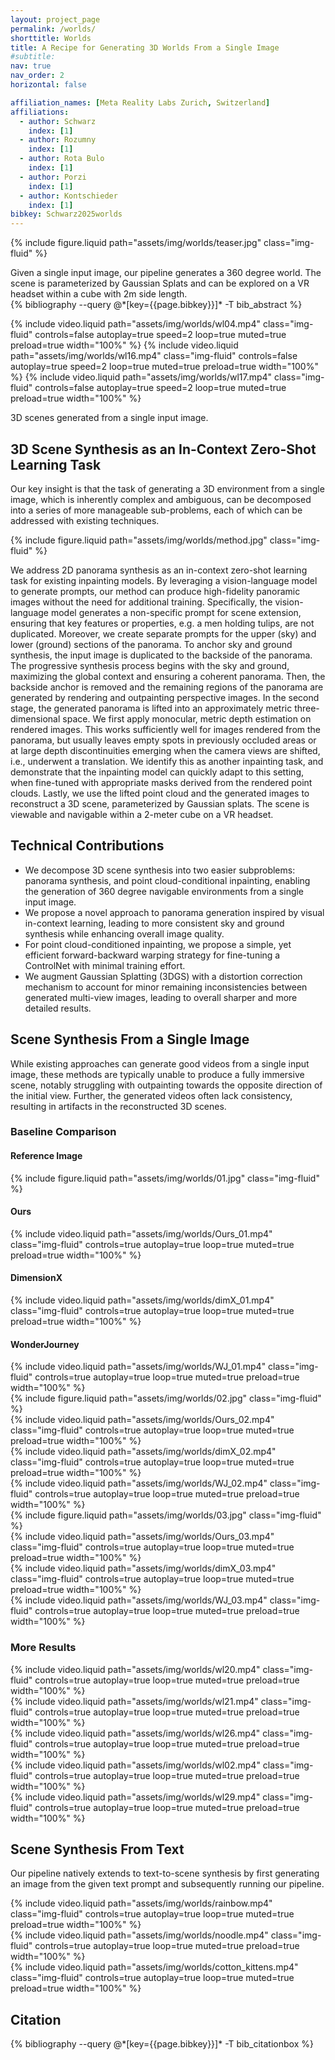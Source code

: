 ```yaml
---
layout: project_page
permalink: /worlds/
shorttitle: Worlds
title: A Recipe for Generating 3D Worlds From a Single Image
#subtitle:
nav: true
nav_order: 2
horizontal: false

affiliation_names: [Meta Reality Labs Zurich, Switzerland]
affiliations:
  - author: Schwarz
    index: [1]
  - author: Rozumny
    index: [1]
  - author: Rota Bulo
    index: [1]
  - author: Porzi
    index: [1]
  - author: Kontschieder
    index: [1]
bibkey: Schwarz2025worlds
---
```


{% include figure.liquid path="assets/img/worlds/teaser.jpg" class="img-fluid" %}

<div class="caption">
    Given a single input image, our pipeline generates a 360 degree world. The scene is parameterized by Gaussian Splats and can be explored on a VR headset within a cube with 2m side length.
</div>

<div class="section">
<div class="bibentry">
    {% bibliography --query @*[key={{page.bibkey}}]* -T bib_abstract %}
</div>
</div>

{% include video.liquid path="assets/img/worlds/wl04.mp4" class="img-fluid" controls=false autoplay=true speed=2
loop=true muted=true preload=true width="100%" %}
{% include video.liquid path="assets/img/worlds/wl16.mp4" class="img-fluid" controls=false autoplay=true speed=2
loop=true muted=true preload=true width="100%" %}
{% include video.liquid path="assets/img/worlds/wl17.mp4" class="img-fluid" controls=false autoplay=true speed=2
loop=true muted=true preload=true width="100%" %}

<div class="caption">
    3D scenes generated from a single input image.
</div>

<div class="section">
<h2 class="text-left text-secondary">
    3D Scene Synthesis as an In-Context Zero-Shot Learning Task
</h2>
<p>
   Our key insight is that the task of generating a 3D environment from a single image, which is inherently complex and ambiguous, can be decomposed into a series of more manageable sub-problems, each of which can be addressed with existing techniques. 
</p>
{% include figure.liquid path="assets/img/worlds/method.jpg" class="img-fluid" %}
<p>
  We address 2D panorama synthesis as an in-context zero-shot learning task for existing inpainting models. By leveraging a vision-language model to generate prompts, our method can produce high-fidelity panoramic images without the need for additional training. 
  Specifically, the vision-language model generates a non-specific prompt for scene extension, ensuring that key features or properties, e.g. a men holding tulips, are not duplicated. Moreover, we create separate prompts for the upper (sky) and lower (ground) sections of the panorama. To anchor sky and ground synthesis, the input image is duplicated to the backside of the panorama. The progressive synthesis process begins with the sky and ground, maximizing the global context and ensuring a coherent panorama. Then, the backside anchor is removed and the remaining regions of the panorama are generated by rendering and outpainting perspective images. In the second stage, the generated panorama is lifted into an approximately metric three-dimensional space. We first apply monocular, metric depth estimation on rendered images. This works sufficiently well for images rendered from the panorama, but usually leaves empty spots in previously occluded areas or at large depth discontinuities emerging when the camera views are shifted, i.e., underwent a translation. We identify this as another inpainting task, and demonstrate that the inpainting model can quickly adapt to this setting, when fine-tuned with appropriate masks derived from the rendered point clouds. Lastly, we use the lifted point cloud and the generated images to reconstruct a 3D scene, parameterized by Gaussian splats. The scene is viewable and navigable within a 2-meter cube on a VR headset.
</p>
</div>

<div class="section">
<h2 class="text-left text-secondary">
    Technical Contributions
</h2>
<ul>
    <li>We decompose 3D scene synthesis into two easier subproblems: panorama synthesis, and point cloud-conditional inpainting, enabling the generation of 360 degree navigable environments from a single input image.</li>
    <li>We propose a novel approach to panorama generation inspired by visual in-context learning, leading to more consistent sky and ground synthesis while enhancing overall image quality.</li> 
    <li>For point cloud-conditioned inpainting, we propose a simple, yet efficient forward-backward warping strategy for fine-tuning a ControlNet with minimal training effort.</li>
    <li>We augment Gaussian Splatting (3DGS) with a distortion correction mechanism to account for minor remaining inconsistencies between generated multi-view images, leading to overall sharper and more detailed results.</li>
</ul>
</div>

<div class="section">
<h2 class="text-left text-secondary">
    Scene Synthesis From a Single Image
</h2>
<p>
  While existing approaches can generate good videos from a single input image, these methods are typically unable to produce a fully immersive scene, notably struggling with outpainting towards the opposite direction of the initial view. Further, the generated videos often lack consistency, resulting in artifacts in the reconstructed 3D scenes.
</p>
<h3>Baseline Comparison</h3>
<div class="row">
    <div class="col-md-3 col-sm-3 col-xs-3 gallery">
        <h4>Reference Image</h4>
        {% include figure.liquid path="assets/img/worlds/01.jpg" class="img-fluid" %}
    </div>
    <div class="col-md-3 col-sm-3 col-xs-3 gallery">
        <h4>Ours</h4>
        {% include video.liquid path="assets/img/worlds/Ours_01.mp4" class="img-fluid" controls=true autoplay=true loop=true muted=true preload=true width="100%" %}
    </div>
    <div class="col-md-3 col-sm-3 col-xs-3 gallery">
        <h4>DimensionX</h4>
        {% include video.liquid path="assets/img/worlds/dimX_01.mp4" class="img-fluid" controls=true autoplay=true loop=true muted=true preload=true width="100%" %}
    </div>
    <div class="col-md-3 col-sm-3 col-xs-3 gallery">
        <h4>WonderJourney</h4>
        {% include video.liquid path="assets/img/worlds/WJ_01.mp4" class="img-fluid" controls=true autoplay=true loop=true muted=true preload=true width="100%" %}
    </div>
</div>
<div class="row">
    <div class="col-md-3 col-sm-3 col-xs-3 gallery">
        {% include figure.liquid path="assets/img/worlds/02.jpg" class="img-fluid" %}    
    </div>
    <div class="col-md-3 col-sm-3 col-xs-3 gallery">
        {% include video.liquid path="assets/img/worlds/Ours_02.mp4" class="img-fluid" controls=true autoplay=true loop=true muted=true preload=true width="100%" %}
    </div>
    <div class="col-md-3 col-sm-3 col-xs-3 gallery">
        {% include video.liquid path="assets/img/worlds/dimX_02.mp4" class="img-fluid" controls=true autoplay=true loop=true muted=true preload=true width="100%" %}
    </div>
    <div class="col-md-3 col-sm-3 col-xs-3 gallery">
        {% include video.liquid path="assets/img/worlds/WJ_02.mp4" class="img-fluid" controls=true autoplay=true loop=true muted=true preload=true width="100%" %}
    </div>
</div>
<div class="row">
    <div class="col-md-3 col-sm-3 col-xs-3 gallery">
        {% include figure.liquid path="assets/img/worlds/03.jpg" class="img-fluid" %}    
    </div>
    <div class="col-md-3 col-sm-3 col-xs-3 gallery">
        {% include video.liquid path="assets/img/worlds/Ours_03.mp4" class="img-fluid" controls=true autoplay=true loop=true muted=true preload=true width="100%" %}
    </div>
    <div class="col-md-3 col-sm-3 col-xs-3 gallery">
        {% include video.liquid path="assets/img/worlds/dimX_03.mp4" class="img-fluid" controls=true autoplay=true loop=true muted=true preload=true width="100%" %}
    </div>
    <div class="col-md-3 col-sm-3 col-xs-3 gallery">
        {% include video.liquid path="assets/img/worlds/WJ_03.mp4" class="img-fluid" controls=true autoplay=true loop=true muted=true preload=true width="100%" %}
    </div>
</div>
</div>
<h3>More Results</h3>
<div class="row">
    <div class="col-md-12 col-sm-12 col-xs-12 gallery">
        {% include video.liquid path="assets/img/worlds/wl20.mp4" class="img-fluid" controls=true autoplay=true loop=true muted=true preload=true width="100%" %}
    </div>
    <div class="col-md-12 col-sm-12 col-xs-12 gallery">
        {% include video.liquid path="assets/img/worlds/wl21.mp4" class="img-fluid" controls=true autoplay=true loop=true muted=true preload=true width="100%" %}
    </div>
    <div class="col-md-12 col-sm-12 col-xs-12 gallery">
        {% include video.liquid path="assets/img/worlds/wl26.mp4" class="img-fluid" controls=true autoplay=true loop=true muted=true preload=true width="100%" %}
    </div>
    <div class="col-md-12 col-sm-12 col-xs-12 gallery">
        {% include video.liquid path="assets/img/worlds/wl02.mp4" class="img-fluid" controls=true autoplay=true loop=true muted=true preload=true width="100%" %}
    </div>
    <div class="col-md-12 col-sm-12 col-xs-12 gallery">
        {% include video.liquid path="assets/img/worlds/wl29.mp4" class="img-fluid" controls=true autoplay=true loop=true muted=true preload=true width="100%" %}
    </div>
</div>

<div class="section">
<h2 class="text-left text-secondary">
    Scene Synthesis From Text
</h2>
<p>
  Our pipeline natively extends to text-to-scene synthesis by first generating an image from the given text prompt and subsequently running our pipeline.
</p>
<div class="row">
    <div class="col-md-12 col-sm-12 col-xs-12 gallery">
            {% include video.liquid path="assets/img/worlds/rainbow.mp4" class="img-fluid" controls=true autoplay=true loop=true muted=true preload=true width="100%" %}
    </div>
    <div class="col-md-12 col-sm-12 col-xs-12 gallery">
        {% include video.liquid path="assets/img/worlds/noodle.mp4" class="img-fluid" controls=true autoplay=true loop=true muted=true preload=true width="100%" %}
    </div>
    <div class="col-md-12 col-sm-12 col-xs-12 gallery">
        {% include video.liquid path="assets/img/worlds/cotton_kittens.mp4" class="img-fluid" controls=true autoplay=true loop=true muted=true preload=true width="100%" %}
    </div>
</div>
</div>

<div class="section">
<h2 class="text-left text-secondary">
Citation
</h2>
<div class="bibentry">
    {% bibliography --query @*[key={{page.bibkey}}]* -T bib_citationbox %}
</div>
</div>

